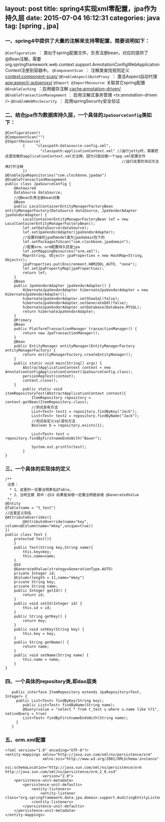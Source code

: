 layout: post
title: spring4实现xml零配置，jpa作为持久层
date: 2015-07-04 16:12:31
categories: java
tag: [spring , jpa]
---
### 一、spring4中提供了大量的注解来支持零配置，简要说明如下：

`@Configuration `： 类似于spring配置文件，负责注册bean，对应的提供了@Bean注解。需要org.springframework.web.context.support.AnnotationConfigWebApplicationContext注册到容器中。
`@ComponentScan `： 注解类查找规则定义 <context:component-scan/>
`@EnableAspectJAutoProxy `： 激活Aspect自动代理 <aop:aspectj-autoproxy/>
`@Import @ImportResource`: 关联其它spring配置  <import resource="" />
`@EnableCaching `：启用缓存注解  <cache:annotation-driven/>
`@EnableTransactionManagement` ： 启用注解式事务管理 <tx:annotation-driven />
`@EnableWebMvcSecurity `： 启用springSecurity安全验证
<!-- more -->
### 二、结合jpa作为数据库持久层，一个具体的`JpaSourceConfig`类如下：
```
@Configuration()
@ComponentScan("")
@ImportResource(
        {     "classpath:datasource-config.xml",
                "classpath:applicationContext.xml" //运行jetty时，需要把这里加载的applicationContext.xml文注释，因为只能加载一个app.xml配置文件
                                                     //运行这里的测试方法再打开注释
        })
@EnableJpaRepositories("com.clockbone.jpadao")
@EnableTransactionManagement
public class JpaSourceConfig {
    @Autowired
    DataSource dataSource;
    //@Bean负责注册bean对象
    @Bean
    public LocalContainerEntityManagerFactoryBean entityManagerFactory(DataSource dataSource, JpaVendorAdapter jpaVendorAdapter) {
        LocalContainerEntityManagerFactoryBean lef = new LocalContainerEntityManagerFactoryBean();
        lef.setDataSource(dataSource);
        lef.setJpaVendorAdapter(jpaVendorAdapter);
        //设置扫描的jpa的model类为jpadomain包下的
        lef.setPackagesToScan("com.clockbone.jpadomain");
        //配置orm，orm配置持久层是jpa
        lef.setMappingResources("orm.xml");
        Map<String, Object> jpaProperties = new HashMap<String, Object>();
        jpaProperties.put(Environment.HBM2DDL_AUTO, "none");
        lef.setJpaPropertyMap(jpaProperties);
        return lef;
    }
    @Bean
    public JpaVendorAdapter jpaVendorAdapter() {
        HibernateJpaVendorAdapter hibernateJpaVendorAdapter = new HibernateJpaVendorAdapter();
        hibernateJpaVendorAdapter.setShowSql(false);
        hibernateJpaVendorAdapter.setGenerateDdl(false);
        hibernateJpaVendorAdapter.setDatabase(Database.MYSQL);
        return hibernateJpaVendorAdapter;
    }
    @Primary
    @Bean
    public PlatformTransactionManager transactionManager() {
        return new JpaTransactionManager();
    }
    @Bean
    public EntityManager entityManager(EntityManagerFactory entityManagerFactory) {
        return entityManagerFactory.createEntityManager();
    }
    public static void main(String[] args) {
        AbstractApplicationContext context = new AnnotationConfigApplicationContext(JpaSourceConfig.class);
        persionRepTest(context);
        context.close();
    }
        public static void itemRepositoryTest(AbstractApplicationContext context){
            ItemRepository repository = context.getBean(ItemRepository.class);
            //测试自有方法
            List<Test> test1 = repository.findByKey("Jack");
            List<Test> test2 = repository.findByName("Jack");
            //测试自定义sql语句方法
            Boolean b = repository.exists(1);

            List<Test> test = repository.findByFirstnameEndsWith("Bauer");

            System.out.println(test);
        }
}

```
### 三、一个具体的实现体的定义
```
/**
 注意：
  * 1、这里的一定要注明表名@Table,
  * 2、注明主键 其中：@Id 如果是自增一定要注明是自增 @GeneratedValue
 */
@Entity
@Table(name = "t_test")
//这里定义别名
@AttributeOverrides({
        @AttributeOverride(name="key", column=@Column(name="mkey",unique=true))
})
public class Test {
    protected Test(){
    }
    public Test(String key,String name){
        this.key=key;
        this.name=name;
    }
    @Id
    @GeneratedValue(strategy=GenerationType.AUTO)
    private Integer id;
    @Column(length = 11,name="mkey")
    private String key;
    private String name;
    public Integer getId() {
        return id;
    }
    public void setId(Integer id) {
        this.id = id;
    }
    public String getKey() {
        return key;
    }
    public void setKey(String key) {
        this.key = key;
    }
    public String getName() {
        return name;
    }
    public void setName(String name) {
        this.name = name;
    }
}

```
### 四、一个具体的repository类,即dao层类
```
   public interface ItemRepository extends JpaRepository<Test, Integer> {
	 public List<Test> findByKey(String key);
        public List<Test> findByName(String name);
        @Query(value = "select * from t_test u where u.name like %?1", nativeQuery = true)
        List<Test> findByFirstnameEndsWith(String name);
     }
   }
```
### 五、orm.xml配置
```
<?xml version="1.0" encoding="UTF-8"?>
<entity-mappings xmlns="http://java.sun.com/xml/ns/persistence/orm"
                 xmlns:xsi="http://www.w3.org/2001/XMLSchema-instance"
                 xsi:schemaLocation="http://java.sun.com/xml/ns/persistence/orm http://java.sun.com/xml/ns/persistence/orm_2_0.xsd"
                 version="2.0">
    <persistence-unit-metadata>
        <persistence-unit-defaults>
            <entity-listeners>
                <entity-listener class="org.springframework.data.jpa.domain.support.AuditingEntityListener"/>
            </entity-listeners>
        </persistence-unit-defaults>
    </persistence-unit-metadata>
</entity-mappings>

```
